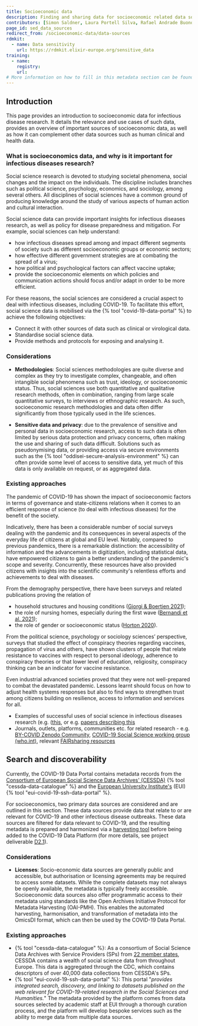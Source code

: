 ```yaml
---
title: Socioeconomic data
description: Finding and sharing data for socioeconomic related data sources.
contributors: [Simon Saldner, Laura Portell Silva, Rafael Andrade Buono, Mari Kleemola, Dimitra Kondyli, Markus Tuominen, Vasso Kalaitzi]
page_id: sed_data_sources
redirect_from: /socioeconomic-data/data-sources
rdmkit:
  - name: Data sensitivity
    url: https://rdmkit.elixir-europe.org/sensitive_data
training:
  - name:
    registry:
    url:
# More information on how to fill in this metadata section can be found here https://www.infectious-diseases-toolkit.org/contribute/page-metadata
---
```


## Introduction

This page provides an introduction to socioeconomic data for infectious disease research. It details the relevance and use cases of such data, provides an overview of important sources of socioeconomic data, as well as how it can complement other data sources such as human clinical and health data.

### What is socioeconomics data, and why is it important for infectious diseases research?

Social science research is devoted to studying societal phenomena, social changes and the impact on the individuals. The discipline includes branches such as political science, psychology, economics, and sociology, among several others. All disciplines of social sciences have a common ground of producing knowledge around the study of various aspects of human action and cultural interaction.

Social science data can provide important insights for infectious diseases research, as well as policy for disease preparedness and mitigation. For example, social sciences can help understand:

- how infectious diseases spread among and impact different segments of society such as different socioeconomic groups or economic sectors;
- how effective different government strategies are at combating the spread of a virus;
- how political and psychological factors can affect vaccine uptake;
- provide the socioeconomic elements on which policies and communication actions should focus and/or adapt in order to be more efficient.

For these reasons, the social sciences are considered a crucial aspect to deal with infectious diseases, including COVID-19. To facilitate this effort, social science data is mobilised via the {% tool "covid-19-data-portal" %} to achieve the following objectives:

- Connect it with other sources of data such as clinical or virological data.
- Standardise social science data.
- Provide methods and protocols for exposing and analysing it. 

### Considerations

- **Methodologies**: Social sciences methodologies are quite diverse and complex as they try to investigate complex, changeable, and often intangible social phenomena such as trust, ideology, or socioeconomic status. Thus, social sciences use both quantitative and qualitative research methods, often in combination, ranging from large scale quantitative surveys, to interviews or ethnographic research. As such, socioeconomic research methodologies and data often differ significantly from those typically used in the life sciences. 

- **Sensitive data and privacy**: due to the prevalence of sensitive and personal data in socioeconomic research, access to such data is often limited by serious data protection and privacy concerns, often making the use and sharing of such data difficult. Solutions such as pseudonymising data, or providing access via secure environments such as the {% tool "oddisei-secure-analysis-environment" %} can often provide some level of access to sensitive data, yet much of this data is only available on request, or as aggregated data. 

### Existing approaches

The pandemic of COVID-19 has shown the impact of socioeconomic factors in terms of governance and state-citizens relations when it comes to an efficient response of science (to deal with infectious diseases) for the benefit of the society. 

Indicatively, there has been a considerable number of social surveys dealing with the pandemic and its consequences in several aspects of the everyday life of citizens at global and EU level. Notably, compared to previous pandemics, there is a remarkable distinction: the accessibility of information and the advancements in digitization, including statistical data, have empowered citizens to gain a better understanding of the pandemic's scope and severity. Concurrently, these resources have also provided citizens with insights into the scientific community's relentless efforts and achievements to deal with diseases.

From the demography perspective, there have been surveys and related publications proving the relation of

- household structures and housing conditions ([Giorgi & Boertien 2021](https://doi.org/10.1186/s41118-021-00124-8));
- the role of nursing homes, especially during the first wave ([Bernandi et al. 2021](https://doi.org/10.1186/s41118-021-00119-5));
- the role of gender or socioeconomic status ([Horton 2020](https://pubmed.ncbi.nlm.nih.gov/32979964/)).

From the political science, psychology or sociology sciences’ perspective, surveys that studied the effect of conspiracy theories regarding vaccines, propagation of virus and others, have shown clusters of people that relate resistance to vaccines with respect to personal ideology, adherence to conspiracy theories or that lower level of education, religiosity, conspiracy thinking can be an indicator for vaccine resistance. 

Even industrial advanced societies proved that they were not well-prepared to combat the devastated pandemic. Lessons learnt should focus on how to adjust health systems responses but also to find ways to strengthen trust among citizens building on resilience, access to information and services for all. 
- Examples of successful uses of social science in infectious diseases research (e.g. ([this](https://madoc.bib.uni-mannheim.de/55629/), or e.g. [papers describing this](https://link.springer.com/content/pdf/10.1007/s13194-021-00416-y.pdf)
- Journals, outlets, platforms, communities etc. for related research - e.g. [BY-COVID Zenodo Community](https://zenodo.org/communities/bycovid/?page=1&size=20), [COVID-19 Social Science working group (who.int)](https://www.who.int/publications/m/item/covid-19-social-science-working-group), relevant [FAIRsharing resources](https://fairsharing.org/3494)


## Search and discoverability

Currently, the COVID-19 Data Portal contains metadata records from the [Consortium of European Social Science Data Archives' (CESSDA)](https://www.cessda.eu/) {% tool "cessda-data-catalogue" %} and the [European University Institute's](https://www.eui.eu/en/home) (EUI) {% tool "eui-covid-19-ssh-data-portal" %}.

For socioeconomics, two primary data sources are considered and are outlined in this section. These data sources provide data that relate to or are relevant for COVID-19 and other infectious disease outbreaks. These data sources are filtered for data relevant to COVID-19, and the resulting metadata is prepared and harmonized via a [harvesting tool](https://t2-4.by-covid.bsc.es/jspui/) before being added to the COVID-19 Data Platform (for more details, see project deliverable [D2.1](https://zenodo.org/record/7017728)).

### Considerations

- **Licenses**: Socio-economic data sources are generally public and accessible, but authorisation or licensing agreements may be required to access some datasets. While the complete datasets may not always be openly available, the metadata is typically freely accessible. Socioeconomic data sources also offer programmatic access to their metadata using standards like the Open Archives Initiative Protocol for Metadata Harvesting (OAI-PMH). This enables the automated harvesting, harmonisation, and transformation of metadata into the OmicsDI format, which can then be used by the COVID-19 Data Portal.

### Existing approaches

- {% tool "cessda-data-catalogue" %}: As a consortium of Social Science Data Archives with Service Providers (SPs) from [22 member states](https://www.cessda.eu/About/Consortium), CESSDA contains a wealth of social science data from throughout Europe. This data is aggregated through the CDC, which contains descriptors of over 40,000 data collections from CESSDA's SPs.  
- {% tool "eui-covid-19-ssh-data-portal" %}: This portal "*provides integrated search, discovery, and linking to datasets published on the web relevant for COVID-19-related research in the Social Sciences and Humanities.*" The metadata provided by the platform comes from data sources selected by academic staff at EUI through a thorough curation process, and the platform will develop bespoke services such as the ability to merge data from multiple data sources. 
